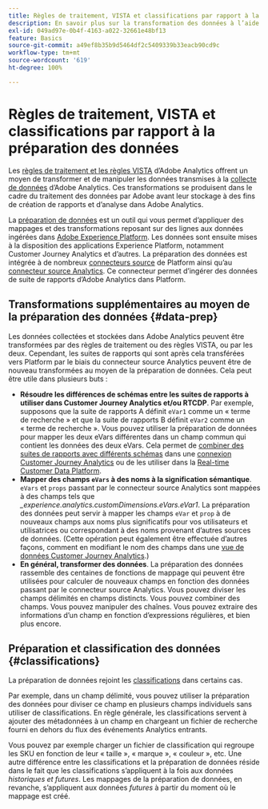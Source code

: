 ```yaml
---
title: Règles de traitement, VISTA et classifications par rapport à la préparation des données pour le connecteur source Analytics
description: En savoir plus sur la transformation des données à l’aide de règles de traitement et de VISTA par rapport à l’utilisation de la préparation des données
exl-id: 049ad97e-0b4f-4163-a022-32661e48bf13
feature: Basics
source-git-commit: a49ef8b35b9d5464df2c5409339b33eacb90cd9c
workflow-type: tm+mt
source-wordcount: '619'
ht-degree: 100%

---
```


# Règles de traitement, VISTA et classifications par rapport à la préparation des données 

Les [règles de traitement et les règles VISTA](https://experienceleague.adobe.com/docs/analytics/admin/admin-tools/processing-rules/processing-rules-configuration/processing-rule-order.html?lang=fr) d’Adobe Analytics offrent un moyen de transformer et de manipuler les données transmises à la [collecte de données](https://experienceleague.adobe.com/docs/analytics/analyze/reports-analytics/reporting-interface/overview-data-collection.html?lang=fr) d’Adobe Analytics. Ces transformations se produisent dans le cadre du traitement des données par Adobe avant leur stockage à des fins de création de rapports et d’analyse dans Adobe Analytics.

La [préparation de données](https://experienceleague.adobe.com/docs/experience-platform/data-prep/home.html?lang=fr) est un outil qui vous permet d’appliquer des mappages et des transformations reposant sur des lignes aux données ingérées dans [Adobe Experience Platform](https://experienceleague.adobe.com/docs/experience-platform.html?lang=fr). Les données sont ensuite mises à la disposition des applications Experience Platform, notamment Customer Journey Analytics et d’autres. La préparation des données est intégrée à de nombreux [connecteurs source](https://experienceleague.adobe.com/docs/experience-platform/sources/home.html?lang=fr) de Platform ainsi qu’au [connecteur source Analytics](https://experienceleague.adobe.com/docs/experience-platform/sources/ui-tutorials/create/adobe-applications/analytics.html?lang=fr). Ce connecteur permet d’ingérer des données de suite de rapports d’Adobe Analytics dans Platform.

## Transformations supplémentaires au moyen de la préparation des données {#data-prep}

Les données collectées et stockées dans Adobe Analytics peuvent être transformées par des règles de traitement ou des règles VISTA, ou par les deux. Cependant, les suites de rapports qui sont après cela transférées vers Platform par le biais du connecteur source Analytics peuvent être de nouveau transformées au moyen de la préparation de données. Cela peut être utile dans plusieurs buts :

* **Résoudre les différences de schémas entre les suites de rapports à utiliser dans Customer Journey Analytics et/ou RTCDP**. Par exemple, supposons que la suite de rapports A définit `eVar1` comme un « terme de recherche » et que la suite de rapports B définit `eVar2` comme un « terme de recherche ». Vous pouvez utiliser la préparation de données pour mapper les deux eVars différentes dans un champ commun qui contient les données des deux eVars. Cela permet de [combiner des suites de rapports avec différents schémas](https://experienceleague.adobe.com/docs/analytics-platform/using/cja-usecases/combine-report-suites.html?lang=fr) dans une [connexion Customer Journey Analytics](/help/connections/overview.md) ou de les utiliser dans la [Real-time Customer Data Platform](https://experienceleague.adobe.com/docs/platform-learn/tutorials/application-services/rtcdp/understanding-the-real-time-customer-data-platform.html?lang=fr).
* **Mapper des champs `eVars` à des noms à la signification sémantique**. `eVars` et `props` passant par le connecteur source Analytics sont mappées à des champs tels que _\_experience.analytics.customDimensions.eVars.eVar1_. La préparation des données peut servir à mapper les champs `eVar` et `prop` à de nouveaux champs aux noms plus significatifs pour vos utilisateurs et utilisatrices ou correspondant à des noms provenant d’autres sources de données. (Cette opération peut également être effectuée d’autres façons, comment en modifiant le nom des champs dans une [vue de données Customer Journey Analytics](/help/data-views/create-dataview.md).)
* **En général, transformer des données**. La préparation des données rassemble des centaines de fonctions de mappage qui peuvent être utilisées pour calculer de nouveaux champs en fonction des données passant par le connecteur source Analytics. Vous pouvez diviser les champs délimités en champs distincts. Vous pouvez combiner des champs. Vous pouvez manipuler des chaînes. Vous pouvez extraire des informations d’un champ en fonction d’expressions régulières, et bien plus encore.

## Préparation et classification des données {#classifications}

La préparation de données rejoint les [classifications](https://experienceleague.adobe.com/docs/analytics/components/classifications/c-classifications.html?lang=fr) dans certains cas.

Par exemple, dans un champ délimité, vous pouvez utiliser la préparation des données pour diviser ce champ en plusieurs champs individuels sans utiliser de classifications. En règle générale, les classifications servent à ajouter des métadonnées à un champ en chargeant un fichier de recherche fourni en dehors du flux des événements Analytics entrants.

Vous pouvez par exemple charger un fichier de classification qui regroupe les SKU en fonction de leur « taille », « marque », « couleur », etc. Une autre différence entre les classifications et la préparation de données réside dans le fait que les classifications s’appliquent à la fois aux données _historiques et futures_. Les mappages de la préparation de données, en revanche, s’appliquent aux données _futures_ à partir du moment où le mappage est créé.
